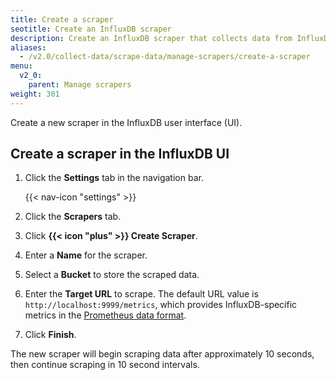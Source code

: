```yaml
---
title: Create a scraper
seotitle: Create an InfluxDB scraper
description: Create an InfluxDB scraper that collects data from InfluxDB or a remote endpoint.
aliases:
  - /v2.0/collect-data/scrape-data/manage-scrapers/create-a-scraper
menu:
  v2_0:
    parent: Manage scrapers
weight: 301
---
```


Create a new scraper in the InfluxDB user interface (UI).

## Create a scraper in the InfluxDB UI
1. Click the **Settings** tab in the navigation bar.

    {{< nav-icon "settings" >}}

2. Click the **Scrapers** tab.
3. Click **{{< icon "plus" >}} Create Scraper**.
4. Enter a **Name** for the scraper.
5. Select a **Bucket** to store the scraped data.
6. Enter the **Target URL** to scrape. The default URL value is `http://localhost:9999/metrics`,
   which provides InfluxDB-specific metrics in the [Prometheus data format](https://prometheus.io/docs/instrumenting/exposition_formats/).
7. Click **Finish**.

The new scraper will begin scraping data after approximately 10 seconds,
then continue scraping in 10 second intervals.
